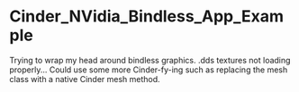 # Cinder_NVidia_Bindless_App_Example
Trying to wrap my head around bindless graphics.  .dds textures not loading properly... Could use some more Cinder-fy-ing such as replacing the mesh class with a native Cinder mesh method.  



